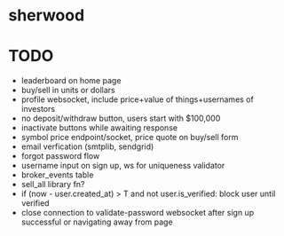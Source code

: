 # sherwood

# TODO
- leaderboard on home page
- buy/sell in units or dollars
- profile websocket, include price+value of things+usernames of investors
- no deposit/withdraw button, users start with $100,000
- inactivate buttons while awaiting response
- symbol price endpoint/socket, price quote on buy/sell form
- email verfication (smtplib, sendgrid)
- forgot password flow
- username input on sign up, ws for uniqueness validator
- broker_events table
- sell_all library fn?
- if (now - user.created_at) > T and not user.is_verified: block user until verified
- close connection to validate-password websocket after sign up successful or navigating away from page